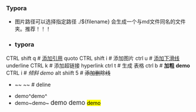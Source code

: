 ### Typora

* 图片路径可以选择指定路径 ./${filename}    会生成一个与md文件同名的文件夹。推荐！！！
* ### typora

CTRL shift q      #  <u>添加引用</u>  quoto
CTRL shift  i   # 添加图片
ctrl  u  #      <u>添加下滑线</u>   underline
CTRL k  # 添加超链接   hyperlink []()
ctrl  t   # 生成 表格
ctrl  b  # **加粗** __demo__
CTRL i    #  *倾斜* _demo_
alt shiift 5   # ~~添加删除线~~
* *~~ ~~* # deline

- demo^demo^
- demo~demo~
<big> demo <big>
<small> demo <small>
<mark> demo <mark>
